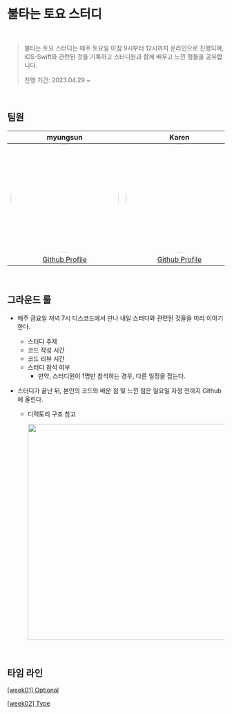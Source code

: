 # 불타는 토요 스터디 

<br/>

> 불타는 토요 스터디는 매주 토요일 아침 9시부터 12시까지 온라인으로 진행되며, iOS-Swift와 관련된 것들 기록하고 스터디원과 함께 배우고 느낀 점들을 공유합니다.
>
> 진행 기간: 2023.04.29 ~ 

<br/>

## 팀원 

|                           myungsun                           |                            Karen                             |                             Mary                             |                           Kyungmin                           |
| :----------------------------------------------------------: | :----------------------------------------------------------: | :----------------------------------------------------------: | :----------------------------------------------------------: |
| <img src="https://avatars.githubusercontent.com/u/74762699?s=400&u=44a002eb9bfd2be6f192a6f994f9552d081060b8&v=4" width="250" height="250" style="border-radius: 50%;"/> | <img src="https://cdn.discordapp.com/attachments/1104004235445678190/1104006067710611536/5f8d569b350b8810.png" width="250" height="250" style="border-radius: 50%;"/> | <img src="https://cdn.discordapp.com/attachments/1102850008572768257/1104005286022348881/E56127E3-B0EA-4D9A-9C73-213D6BA1D2CE.jpg" width="250" height="250" style="border-radius: 50%;"/> | <img src="https://avatars.githubusercontent.com/u/74167204?v=4" width="250" height="250" style="border-radius: 50%;"/> |
|      [Github Profile](https://github.com/myungsun7782)       |      [Github Profile](https://github.com/karenyang835)       |      [Github Profile](https://github.com/MaryJo-github)      |       [Github Profile](https://github.com/YaRkyungmin)       |

<br/>

## 그라운드 룰

- 매주 금요일 저녁 7시 디스코드에서 만나 내일 스터디와 관련된 것들을 미리 이야기한다.
  - 스터디 주제
  - 코드 작성 시간 
  - 코드 리뷰 시간 
  - 스터디 참석 여부 
    - 만약, 스터디원이 1명만 참석하는 경우, 다른 일정을 잡는다. 
  
- 스터디가 끝난 뒤, 본인의 코드와 배운 점 및 느낀 점은 일요일 자정 전까지 Github에 올린다.

  - 디렉토리 구조 참고

    <img src="https://user-images.githubusercontent.com/74762699/236599245-9b1a590f-da6f-4f94-9840-329bc4715f51.png" width="500" height="500"/>



<br/>

## 타임 라인

[[week01] Optional](https://github.com/myungsun7782/Toyo-Study-9-D/wiki/%5Bweek01%5D-Optional)

[[week02] Type](https://github.com/myungsun7782/Toyo-Study-9-D/wiki/%5Bweek02%5D-Type)
